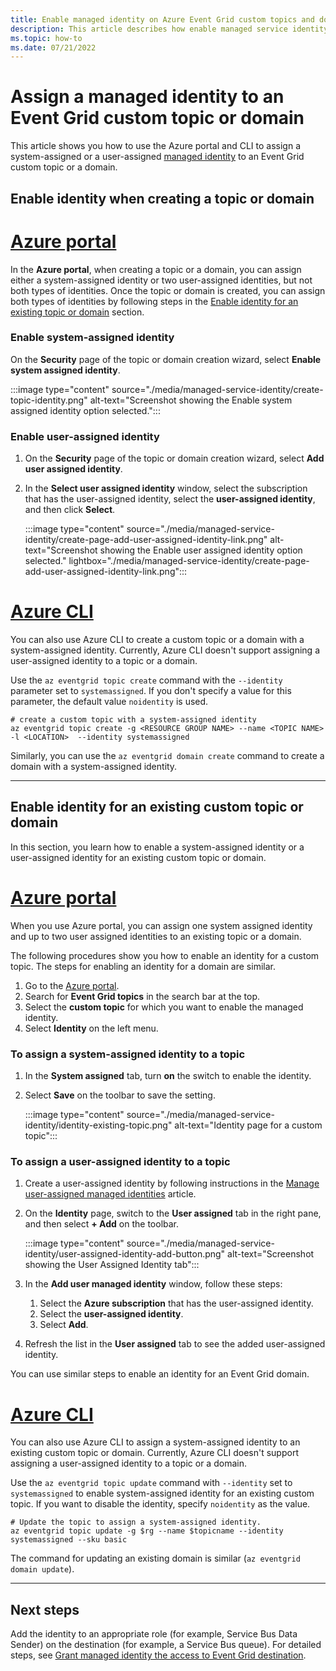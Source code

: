```yaml
---
title: Enable managed identity on Azure Event Grid custom topics and domains
description: This article describes how enable managed service identity for an Azure Event Grid custom topic or domain. 
ms.topic: how-to
ms.date: 07/21/2022
---
```


# Assign a managed identity to an Event Grid custom topic or domain 
This article shows you how to use the Azure portal and CLI to assign a system-assigned or a user-assigned [managed identity](/entra/identity/managed-identities-azure-resources/overview) to an Event Grid custom topic or a domain. 

## Enable identity when creating a topic or domain

# [Azure portal](#tab/portal)
In the **Azure portal**, when creating a topic or a domain, you can assign either a system-assigned identity or two user-assigned identities, but not both types of identities. Once the topic or domain is created, you can assign both types of identities by following steps in the [Enable identity for an existing topic or domain](#enable-identity-for-an-existing-custom-topic-or-domain) section.

### Enable system-assigned identity
On the **Security** page of the topic or domain creation wizard, select **Enable system assigned identity**. 

:::image type="content" source="./media/managed-service-identity/create-topic-identity.png" alt-text="Screenshot showing the Enable system assigned identity option selected.":::

### Enable user-assigned identity
1. On the **Security** page of the topic or domain creation wizard, select **Add user assigned identity**. 
1. In the **Select user assigned identity** window, select the subscription that has the user-assigned identity, select the **user-assigned identity**, and then click **Select**. 

    :::image type="content" source="./media/managed-service-identity/create-page-add-user-assigned-identity-link.png" alt-text="Screenshot showing the Enable user assigned identity option selected." lightbox="./media/managed-service-identity/create-page-add-user-assigned-identity-link.png":::

# [Azure CLI](#tab/cli)
You can also use Azure CLI to create a custom topic or a domain with a system-assigned identity. Currently, Azure CLI doesn't support assigning a user-assigned identity to a topic or a domain.  

Use the `az eventgrid topic create` command with the `--identity` parameter set to `systemassigned`. If you don't specify a value for this parameter, the default value `noidentity` is used. 

```azurecli-interactive
# create a custom topic with a system-assigned identity
az eventgrid topic create -g <RESOURCE GROUP NAME> --name <TOPIC NAME> -l <LOCATION>  --identity systemassigned
```

Similarly, you can use the `az eventgrid domain create` command to create a domain with a system-assigned identity.

---

## Enable identity for an existing custom topic or domain
In this section, you learn how to enable a system-assigned identity or a user-assigned identity for an existing custom topic or domain. 

# [Azure portal](#tab/portal)
When you use Azure portal, you can assign one system assigned identity and up to two user assigned identities to an existing topic or a domain.

The following procedures show you how to enable an identity for a custom topic. The steps for enabling an identity for a domain are similar. 

1. Go to the [Azure portal](https://portal.azure.com).
2. Search for **Event Grid topics** in the search bar at the top.
3. Select the **custom topic** for which you want to enable the managed identity. 
4. Select **Identity** on the left menu.

### To assign a system-assigned identity to a topic
1. In the **System assigned** tab, turn **on** the switch to enable the identity. 
1. Select **Save** on the toolbar to save the setting. 

    :::image type="content" source="./media/managed-service-identity/identity-existing-topic.png" alt-text="Identity page for a custom topic"::: 

### To assign a user-assigned identity to a topic
1. Create a user-assigned identity by following instructions in the [Manage user-assigned managed identities](/entra/identity/managed-identities-azure-resources/how-manage-user-assigned-managed-identities) article. 
1. On the **Identity** page, switch to the **User assigned** tab in the right pane, and then select **+ Add** on the toolbar.

    :::image type="content" source="./media/managed-service-identity/user-assigned-identity-add-button.png" alt-text="Screenshot showing the User Assigned Identity tab":::     
1. In the **Add user managed identity** window, follow these steps:
    1. Select the **Azure subscription** that has the user-assigned identity. 
    1. Select the **user-assigned identity**. 
    1. Select **Add**. 
1. Refresh the list in the **User assigned** tab to see the added user-assigned identity.

You can use similar steps to enable an identity for an Event Grid domain.

# [Azure CLI](#tab/cli)
You can also use Azure CLI to assign a system-assigned identity to an existing custom topic or domain. Currently, Azure CLI doesn't support assigning a user-assigned identity to a topic or a domain.

Use the `az eventgrid topic update` command with `--identity` set to `systemassigned` to enable system-assigned identity for an existing custom topic. If you want to disable the identity, specify `noidentity` as the value. 

```azurecli-interactive
# Update the topic to assign a system-assigned identity. 
az eventgrid topic update -g $rg --name $topicname --identity systemassigned --sku basic 
```

The command for updating an existing domain is similar (`az eventgrid domain update`).

---

## Next steps
Add the identity to an appropriate role (for example, Service Bus Data Sender) on the destination (for example, a Service Bus queue). For detailed steps, see [Grant managed identity the access to Event Grid destination](add-identity-roles.md). 
